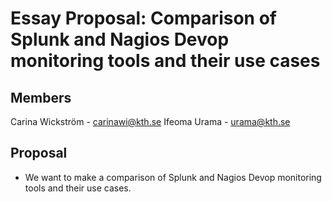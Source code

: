 # Essay Proposal: Comparison of Splunk and Nagios Devop monitoring tools and their use cases

## Members

Carina Wickström - carinawi@kth.se
Ifeoma Urama - urama@kth.se

## Proposal

- We want to make a comparison of Splunk and Nagios Devop monitoring tools and their use cases.


